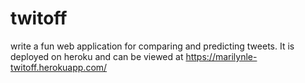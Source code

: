 # twitoff
write a fun web application for comparing and predicting tweets. It is deployed on heroku and can be viewed at https://marilynle-twitoff.herokuapp.com/ 
